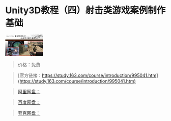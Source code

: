 # Unity3D教程（四）射击类游戏案例制作基础

![img](../../../assets/study163/free/2636013156995586575.jpg)

> 价格：免费

> [官方链接：https://study.163.com/course/introduction/995041.htm](https://study.163.com/course/introduction/995041.htm)

> [阿里网盘：]()

> [百度网盘：]()

> [夸克网盘：]()
